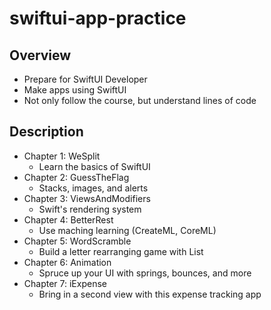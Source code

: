 # swiftui-app-practice

## Overview
- Prepare for SwiftUI Developer
- Make apps using SwiftUI
- Not only follow the course, but understand lines of code

## Description
- Chapter 1: WeSplit
  - Learn the basics of SwiftUI
- Chapter 2: GuessTheFlag
  - Stacks, images, and alerts
- Chapter 3: ViewsAndModifiers
  - Swift's rendering system
- Chapter 4: BetterRest
  - Use maching learning (CreateML, CoreML)
- Chapter 5: WordScramble
  - Build a letter rearranging game with List
- Chapter 6: Animation
  - Spruce up your UI with springs, bounces, and more
- Chapter 7: iExpense
  - Bring in a second view with this expense tracking app
